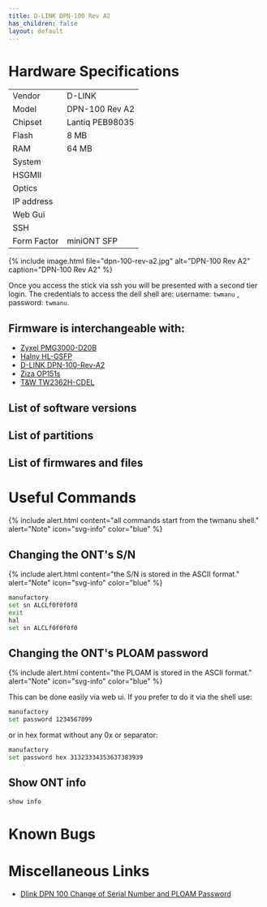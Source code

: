 ```yaml
---
title: D-LINK DPN-100 Rev A2
has_children: false
layout: default
---
```


# Hardware Specifications

|             |                 |
| ----------- | --------------- |
| Vendor      | D-LINK          |
| Model       | DPN-100 Rev A2  |
| Chipset     | Lantiq PEB98035 |
| Flash       | 8 MB            |
| RAM         | 64 MB           |
| System      |                 |
| HSGMII      |                 |
| Optics      |                 |
| IP address  |                 |
| Web Gui     |                 |
| SSH         |                 |
| Form Factor | miniONT SFP     |

{% include image.html file="dpn-100-rev-a2.jpg"  alt="DPN-100 Rev A2" caption="DPN-100 Rev A2" %}


Once you access the stick via ssh you will be presented with a second tier login. The credentials to access the dell shell are: username: `twmanu` , password: `twmanu`.


## Firmware is interchangeable with:

- [Zyxel PMG3000-D20B](/ont-Zyxel-PMG3000-D20B)
- [Halny HL-GSFP](/ont-Halny-HL-GSFP)
- [D-LINK DPN-100-Rev-A2](/ont-D-LINK-DPN-100-Rev-A2)
- [Ziza OP151s](/ont-ziza-op151s)
- [T&W TW2362H-CDEL](/ont-T-W-TW2362H-CDEL)

## List of software versions
## List of partitions
## List of firmwares and files

# Useful Commands

{% include alert.html content="all commands start from the twmanu shell." alert="Note"  icon="svg-info" color="blue" %}

## Changing the ONT's S/N
{% include alert.html content="the S/N is stored in the ASCII format." alert="Note"  icon="svg-info" color="blue" %}

```sh
manufactory
set sn ALCLf0f0f0f0
exit
hal
set sn ALCLf0f0f0f0
```

## Changing the ONT's PLOAM password

{% include alert.html content="the PLOAM is stored in the ASCII format." alert="Note"  icon="svg-info" color="blue" %}

This can be done easily via web ui. If you prefer to do it via the shell use:
```sh
manufactory
set password 1234567899
```

or in hex format without any 0x or separator:
```sh
manufactory
set password hex 31323334353637383939
```



## Show ONT info
```sh
show info
```

# Known Bugs
# Miscellaneous Links

- [Dlink DPN 100 Change of Serial Number and PLOAM Password](https://www.youtube.com/watch?v=5hpMPJCpUaQ)



